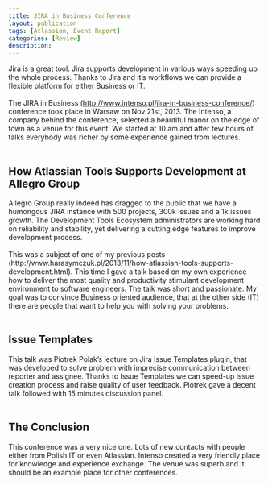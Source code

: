 ```yaml
---
title: JIRA in Business Conference
layout: publication
tags: [Atlassian, Event Report]
categories: [Review]
description:
---
```


Jira is a great tool. Jira supports development in various ways speeding up the whole process. Thanks to Jira and it’s workflows we can provide a flexible platform for either Business or IT.<br />
<br />
The JIRA in Business (http://www.intenso.pl/jira-in-business-conference/) conference took place in Warsaw on Nov 21st, 2013. The Intenso, a company behind the conference, selected a beautiful manor on the edge of town as a venue for this event. We started at 10 am and after few hours of talks everybody was richer by some experience gained from lectures.<br />
<br />
<h2>How Atlassian Tools Supports Development at Allegro Group</h2>Allegro Group really indeed has dragged to the public that we have a humongous JIRA instance with 500 projects, 300k issues and a 1k issues growth. The Development Tools Ecosystem administrators are working hard on reliability and stability, yet delivering a cutting edge features to improve development process.<br />
<br />
This was a subject of one of my previous posts (http://www.harasymczuk.pl/2013/11/how-atlassian-tools-supports-development.html). This time I gave a talk based on my own experience how to deliver the most quality and productivity stimulant development environment to software engineers. The talk was short and passionate. My goal was to convince Business oriented audience, that at the other side (IT) there are people that want to help you with solving your problems.<br />
<br />
<h2>Issue Templates</h2>This talk was Piotrek Polak’s lecture on Jira Issue Templates plugin, that was developed to solve problem with imprecise communication between reporter and assignee. Thanks to Issue Templates we can speed-up issue creation process and raise quality of user feedback. Piotrek gave a decent talk followed with 15 minutes discussion panel.<br />
<br />
<h2>The Conclusion</h2>This conference was a very nice one. Lots of new contacts with people either from Polish IT or even Atlassian. Intenso created a very friendly place for knowledge and experience exchange. The venue was superb and it should be an example place for other conferences.<br />
